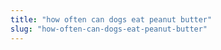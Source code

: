 ```yaml
---
title: "how often can dogs eat peanut butter"
slug: "how-often-can-dogs-eat-peanut-butter"
---
```


